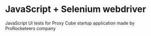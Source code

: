 # JavaScript + Selenium webdriver
JavaScript UI tests for Proxy Cube startup application made by ProRocketeers company
